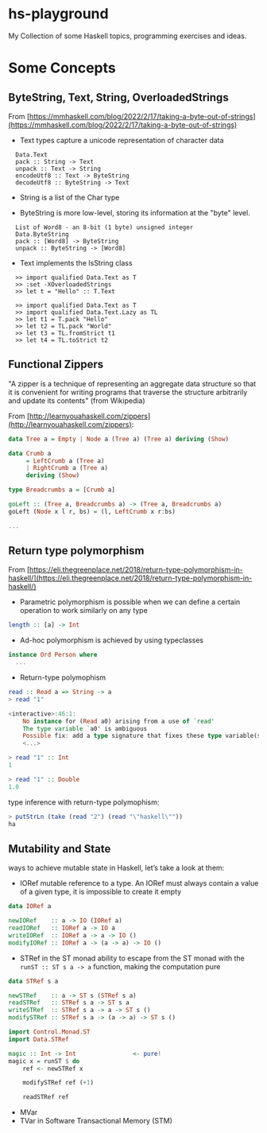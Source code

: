 # hs-playground

My Collection of some Haskell topics, programming exercises and ideas.

# Some Concepts


## ByteString, Text, String, OverloadedStrings
From [https://mmhaskell.com/blog/2022/2/17/taking-a-byte-out-of-strings](https://mmhaskell.com/blog/2022/2/17/taking-a-byte-out-of-strings)

- Text types capture a unicode representation of character data
```
  Data.Text
  pack :: String -> Text
  unpack :: Text -> String
  encodeUtf8 :: Text -> ByteString
  decodeUtf8 :: ByteString -> Text
```
- String is a list of the Char type

- ByteString is more low-level, storing its information at the "byte" level.
```
  List of Word8 - an 8-bit (1 byte) unsigned integer
  Data.ByteString
  pack :: [Word8] -> ByteString
  unpack :: ByteString -> [Word8]
```
- Text implements the IsString class
```
  >> import qualified Data.Text as T
  >> :set -XOverloadedStrings
  >> let t = "Hello" :: T.Text

  >> import qualified Data.Text as T
  >> import qualified Data.Text.Lazy as TL
  >> let t1 = T.pack "Hello"
  >> let t2 = TL.pack "World"
  >> let t3 = TL.fromStrict t1
  >> let t4 = TL.toStrict t2
```

## Functional Zippers

"A zipper is a technique of representing an aggregate data structure so that it is convenient for writing programs that traverse the structure arbitrarily and update its contents" (from Wikipedia)

From [http://learnyouahaskell.com/zippers](http://learnyouahaskell.com/zippers):

```haskell
data Tree a = Empty | Node a (Tree a) (Tree a) deriving (Show)

data Crumb a
     = LeftCrumb a (Tree a)
     | RightCrumb a (Tree a)
     deriving (Show)

type Breadcrumbs a = [Crumb a]

goLeft :: (Tree a, Breadcrumbs a) -> (Tree a, Breadcrumbs a)
goLeft (Node x l r, bs) = (l, LeftCrumb x r:bs)

...
```


## Return type polymorphism
From [https://eli.thegreenplace.net/2018/return-type-polymorphism-in-haskell/](https://eli.thegreenplace.net/2018/return-type-polymorphism-in-haskell/)

- Parametric polymorphism is possible when we can define a certain operation to work similarly on any type
```haskell
length :: [a] -> Int
```

- Ad-hoc polymorphism is achieved by using typeclasses
```haskell
instance Ord Person where
  ...
```

- Return-type polymophism
```haskell
read :: Read a => String -> a
> read "1"

<interactive>:46:1:
    No instance for (Read a0) arising from a use of `read'
    The type variable `a0' is ambiguous
    Possible fix: add a type signature that fixes these type variable(s)
    <...>

> read "1" :: Int
1

> read "1" :: Double
1.0
```

type inference with return-type polymophism:
```haskell
> putStrLn (take (read "2") (read "\"haskell\""))
ha
```


## Mutability and State
ways to achieve mutable state in Haskell, let’s take a look at them:
- IORef
mutable reference to a type. An IORef must always contain a value of a given type, it is impossible to create it empty
```haskell
data IORef a

newIORef    :: a -> IO (IORef a)
readIORef   :: IORef a -> IO a
writeIORef  :: IORef a -> a -> IO ()
modifyIORef :: IORef a -> (a -> a) -> IO ()
```

- STRef in the ST monad
ability to escape from the ST monad with the `runST :: ST s a -> a` function, making the computation pure
```haskell
data STRef s a

newSTRef    :: a -> ST s (STRef s a)
readSTRef   :: STRef s a -> ST s a
writeSTRef  :: STRef s a -> a -> ST s ()
modifySTRef :: STRef s a -> (a -> a) -> ST s ()
```
```haskell
import Control.Monad.ST
import Data.STRef

magic :: Int -> Int                <- pure!
magic x = runST $ do
    ref <- newSTRef x

    modifySTRef ref (+1)

    readSTRef ref
```

- MVar
- TVar in Software Transactional Memory (STM)



